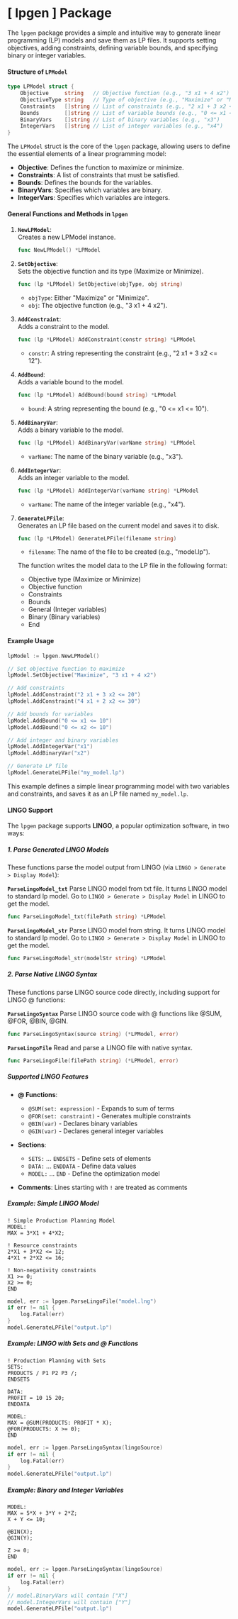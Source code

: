 # [ lpgen ] Package

The `lpgen` package provides a simple and intuitive way to generate linear programming (LP) models and save them as LP files. It supports setting objectives, adding constraints, defining variable bounds, and specifying binary or integer variables.

#### Structure of `LPModel`

```go
type LPModel struct {
	Objective     string   // Objective function (e.g., "3 x1 + 4 x2")
	ObjectiveType string   // Type of objective (e.g., "Maximize" or "Minimize")
	Constraints   []string // List of constraints (e.g., "2 x1 + 3 x2 <= 12")
	Bounds        []string // List of variable bounds (e.g., "0 <= x1 <= 10")
	BinaryVars    []string // List of binary variables (e.g., "x3")
	IntegerVars   []string // List of integer variables (e.g., "x4")
}
```

The `LPModel` struct is the core of the `lpgen` package, allowing users to define the essential elements of a linear programming model:

- **Objective**: Defines the function to maximize or minimize.
- **Constraints**: A list of constraints that must be satisfied.
- **Bounds**: Defines the bounds for the variables.
- **BinaryVars**: Specifies which variables are binary.
- **IntegerVars**: Specifies which variables are integers.

#### General Functions and Methods in `lpgen`

1. **`NewLPModel`**:  
   Creates a new LPModel instance.
   ```go
   func NewLPModel() *LPModel
   ```

2. **`SetObjective`**:  
   Sets the objective function and its type (Maximize or Minimize).
   ```go
   func (lp *LPModel) SetObjective(objType, obj string)
   ```
   - `objType`: Either "Maximize" or "Minimize".
   - `obj`: The objective function (e.g., "3 x1 + 4 x2").

3. **`AddConstraint`**:  
   Adds a constraint to the model.
   ```go
   func (lp *LPModel) AddConstraint(constr string) *LPModel
   ```
   - `constr`: A string representing the constraint (e.g., "2 x1 + 3 x2 <= 12").

4. **`AddBound`**:  
   Adds a variable bound to the model.
   ```go
   func (lp *LPModel) AddBound(bound string) *LPModel
   ```
   - `bound`: A string representing the bound (e.g., "0 <= x1 <= 10").

5. **`AddBinaryVar`**:  
   Adds a binary variable to the model.
   ```go
   func (lp *LPModel) AddBinaryVar(varName string) *LPModel
   ```
   - `varName`: The name of the binary variable (e.g., "x3").

6. **`AddIntegerVar`**:  
   Adds an integer variable to the model.
   ```go
   func (lp *LPModel) AddIntegerVar(varName string) *LPModel
   ```
   - `varName`: The name of the integer variable (e.g., "x4").

7. **`GenerateLPFile`**:  
   Generates an LP file based on the current model and saves it to disk.
   ```go
   func (lp *LPModel) GenerateLPFile(filename string)
   ```
   - `filename`: The name of the file to be created (e.g., "model.lp").
   
   The function writes the model data to the LP file in the following format:
   - Objective type (Maximize or Minimize)
   - Objective function
   - Constraints
   - Bounds
   - General (Integer variables)
   - Binary (Binary variables)
   - End

#### Example Usage

```go
lpModel := lpgen.NewLPModel()

// Set objective function to maximize
lpModel.SetObjective("Maximize", "3 x1 + 4 x2")

// Add constraints
lpModel.AddConstraint("2 x1 + 3 x2 <= 20")
lpModel.AddConstraint("4 x1 + 2 x2 <= 30")

// Add bounds for variables
lpModel.AddBound("0 <= x1 <= 10")
lpModel.AddBound("0 <= x2 <= 10")

// Add integer and binary variables
lpModel.AddIntegerVar("x1")
lpModel.AddBinaryVar("x2")

// Generate LP file
lpModel.GenerateLPFile("my_model.lp")
```

This example defines a simple linear programming model with two variables and constraints, and saves it as an LP file named `my_model.lp`.

#### LINGO Support

The `lpgen` package supports **LINGO**, a popular optimization software, in two ways:

##### 1. Parse Generated LINGO Models

These functions parse the model output from LINGO (via `LINGO > Generate > Display Model`):

**`ParseLingoModel_txt`**
   Parse LINGO model from txt file. It turns LINGO model to standard lp model.
   Go to `LINGO > Generate > Display Model` in LINGO to get the model.
   ```go
   func ParseLingoModel_txt(filePath string) *LPModel
   ```

**`ParseLingoModel_str`**
   Parse LINGO model from string. It turns LINGO model to standard lp model.
   Go to `LINGO > Generate > Display Model` in LINGO to get the model.
   ```go
   func ParseLingoModel_str(modelStr string) *LPModel
   ```

##### 2. Parse Native LINGO Syntax

These functions parse LINGO source code directly, including support for LINGO @ functions:

**`ParseLingoSyntax`**
   Parse LINGO source code with @ functions like @SUM, @FOR, @BIN, @GIN.
   ```go
   func ParseLingoSyntax(source string) (*LPModel, error)
   ```

**`ParseLingoFile`**
   Read and parse a LINGO file with native syntax.
   ```go
   func ParseLingoFile(filePath string) (*LPModel, error)
   ```

##### Supported LINGO Features

- **@ Functions**:
  - `@SUM(set: expression)` - Expands to sum of terms
  - `@FOR(set: constraint)` - Generates multiple constraints
  - `@BIN(var)` - Declares binary variables
  - `@GIN(var)` - Declares general integer variables

- **Sections**:
  - `SETS:` ... `ENDSETS` - Define sets of elements
  - `DATA:` ... `ENDDATA` - Define data values
  - `MODEL:` ... `END` - Define the optimization model

- **Comments**: Lines starting with `!` are treated as comments

##### Example: Simple LINGO Model

```lingo
! Simple Production Planning Model
MODEL:
MAX = 3*X1 + 4*X2;

! Resource constraints
2*X1 + 3*X2 <= 12;
4*X1 + 2*X2 <= 16;

! Non-negativity constraints
X1 >= 0;
X2 >= 0;
END
```

```go
model, err := lpgen.ParseLingoFile("model.lng")
if err != nil {
    log.Fatal(err)
}
model.GenerateLPFile("output.lp")
```

##### Example: LINGO with Sets and @ Functions

```lingo
! Production Planning with Sets
SETS:
PRODUCTS / P1 P2 P3 /;
ENDSETS

DATA:
PROFIT = 10 15 20;
ENDDATA

MODEL:
MAX = @SUM(PRODUCTS: PROFIT * X);
@FOR(PRODUCTS: X >= 0);
END
```

```go
model, err := lpgen.ParseLingoSyntax(lingoSource)
if err != nil {
    log.Fatal(err)
}
model.GenerateLPFile("output.lp")
```

##### Example: Binary and Integer Variables

```lingo
MODEL:
MAX = 5*X + 3*Y + 2*Z;
X + Y <= 10;

@BIN(X);
@GIN(Y);

Z >= 0;
END
```

```go
model, err := lpgen.ParseLingoSyntax(lingoSource)
if err != nil {
    log.Fatal(err)
}
// model.BinaryVars will contain ["X"]
// model.IntegerVars will contain ["Y"]
model.GenerateLPFile("output.lp")
```
